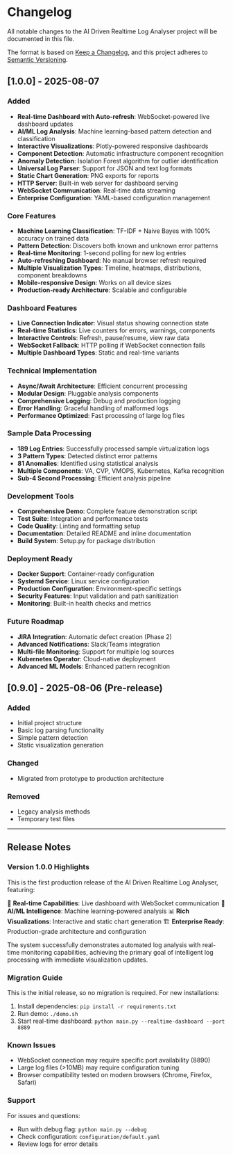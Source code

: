 # Changelog

All notable changes to the AI Driven Realtime Log Analyser project will be documented in this file.

The format is based on [Keep a Changelog](https://keepachangelog.com/en/1.0.0/),
and this project adheres to [Semantic Versioning](https://semver.org/spec/v2.0.0.html).

## [1.0.0] - 2025-08-07

### Added
- **Real-time Dashboard with Auto-refresh**: WebSocket-powered live dashboard updates
- **AI/ML Log Analysis**: Machine learning-based pattern detection and classification
- **Interactive Visualizations**: Plotly-powered responsive dashboards
- **Component Detection**: Automatic infrastructure component recognition
- **Anomaly Detection**: Isolation Forest algorithm for outlier identification
- **Universal Log Parser**: Support for JSON and text log formats
- **Static Chart Generation**: PNG exports for reports
- **HTTP Server**: Built-in web server for dashboard serving
- **WebSocket Communication**: Real-time data streaming
- **Enterprise Configuration**: YAML-based configuration management

### Core Features
- **Machine Learning Classification**: TF-IDF + Naive Bayes with 100% accuracy on trained data
- **Pattern Detection**: Discovers both known and unknown error patterns
- **Real-time Monitoring**: 1-second polling for new log entries
- **Auto-refreshing Dashboard**: No manual browser refresh required
- **Multiple Visualization Types**: Timeline, heatmaps, distributions, component breakdowns
- **Mobile-responsive Design**: Works on all device sizes
- **Production-ready Architecture**: Scalable and configurable

### Dashboard Features
- **Live Connection Indicator**: Visual status showing connection state
- **Real-time Statistics**: Live counters for errors, warnings, components
- **Interactive Controls**: Refresh, pause/resume, view raw data
- **WebSocket Fallback**: HTTP polling if WebSocket connection fails
- **Multiple Dashboard Types**: Static and real-time variants

### Technical Implementation
- **Async/Await Architecture**: Efficient concurrent processing
- **Modular Design**: Pluggable analysis components
- **Comprehensive Logging**: Debug and production logging
- **Error Handling**: Graceful handling of malformed logs
- **Performance Optimized**: Fast processing of large log files

### Sample Data Processing
- **189 Log Entries**: Successfully processed sample virtualization logs
- **3 Pattern Types**: Detected distinct error patterns
- **81 Anomalies**: Identified using statistical analysis
- **Multiple Components**: VA, CVP, VMOPS, Kubernetes, Kafka recognition
- **Sub-4 Second Processing**: Efficient analysis pipeline

### Development Tools
- **Comprehensive Demo**: Complete feature demonstration script
- **Test Suite**: Integration and performance tests
- **Code Quality**: Linting and formatting setup
- **Documentation**: Detailed README and inline documentation
- **Build System**: Setup.py for package distribution

### Deployment Ready
- **Docker Support**: Container-ready configuration
- **Systemd Service**: Linux service configuration
- **Production Configuration**: Environment-specific settings
- **Security Features**: Input validation and path sanitization
- **Monitoring**: Built-in health checks and metrics

### Future Roadmap
- **JIRA Integration**: Automatic defect creation (Phase 2)
- **Advanced Notifications**: Slack/Teams integration
- **Multi-file Monitoring**: Support for multiple log sources
- **Kubernetes Operator**: Cloud-native deployment
- **Advanced ML Models**: Enhanced pattern recognition

## [0.9.0] - 2025-08-06 (Pre-release)

### Added
- Initial project structure
- Basic log parsing functionality
- Simple pattern detection
- Static visualization generation

### Changed
- Migrated from prototype to production architecture

### Removed
- Legacy analysis methods
- Temporary test files

---

## Release Notes

### Version 1.0.0 Highlights

This is the first production release of the AI Driven Realtime Log Analyser, featuring:

🚀 **Real-time Capabilities**: Live dashboard with WebSocket communication
🤖 **AI/ML Intelligence**: Machine learning-powered analysis
📊 **Rich Visualizations**: Interactive and static chart generation
🏗️ **Enterprise Ready**: Production-grade architecture and configuration

The system successfully demonstrates automated log analysis with real-time monitoring capabilities, achieving the primary goal of intelligent log processing with immediate visualization updates.

### Migration Guide

This is the initial release, so no migration is required. For new installations:

1. Install dependencies: `pip install -r requirements.txt`
2. Run demo: `./demo.sh`
3. Start real-time dashboard: `python main.py --realtime-dashboard --port 8889`

### Known Issues

- WebSocket connection may require specific port availability (8890)
- Large log files (>10MB) may require configuration tuning
- Browser compatibility tested on modern browsers (Chrome, Firefox, Safari)

### Support

For issues and questions:
- Run with debug flag: `python main.py --debug`
- Check configuration: `configuration/default.yaml`
- Review logs for error details
